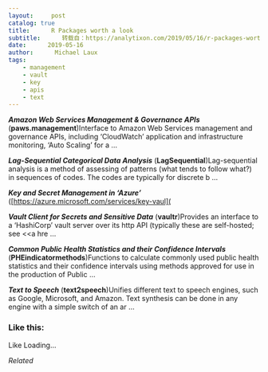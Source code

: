 ```yaml
---
layout:     post
catalog: true
title:      R Packages worth a look
subtitle:      转载自：https://analytixon.com/2019/05/16/r-packages-worth-a-look-1518/
date:      2019-05-16
author:      Michael Laux
tags:
    - management
    - vault
    - key
    - apis
    - text
---
```


***Amazon Web Services Management & Governance APIs*** (**paws.management**)Interface to Amazon Web Services management and governance APIs, including ‘CloudWatch’ application and infrastructure monitoring, ‘Auto Scaling’ for a …

***Lag-Sequential Categorical Data Analysis*** (**LagSequential**)Lag-sequential analysis is a method of assessing of patterns (what tends to follow what?) in sequences of codes. The codes are typically for discrete b …

***Key and Secret Management in ‘Azure’*** ([https://azure.microsoft.com/services/key-vaul](

***Vault Client for Secrets and Sensitive Data*** (**vaultr**)Provides an interface to a ‘HashiCorp’ vault server over its http API (typically these are self-hosted; see <<a hre …

***Common Public Health Statistics and their Confidence Intervals*** (**PHEindicatormethods**)Functions to calculate commonly used public health statistics and their confidence intervals using methods approved for use in the production of Public …

***Text to Speech*** (**text2speech**)Unifies different text to speech engines, such as Google, Microsoft, and Amazon. Text synthesis can be done in any engine with a simple switch of an ar …





### Like this:

Like Loading...


*Related*

